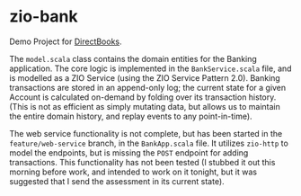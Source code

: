 # zio-bank

Demo Project for [DirectBooks](https://www.directbooks.com/).

The `model.scala` class contains the domain entities for the Banking application. The core logic is implemented in the `BankService.scala` file,
and is modelled as a ZIO Service (using the ZIO Service Pattern 2.0). Banking transactions are stored in an append-only log; the current state for a
given Account is calculated on-demand by folding over its transaction history. (This is not as efficient as simply mutating data, but allows us to maintain the entire
domain history, and replay events to any point-in-time).

The web service functionality is not complete, but has been started in the `feature/web-service` branch, in the `BankApp.scala` file. It utilizes `zio-http` to model the endpoints,
but is missing the `POST` endpoint for adding transactions. This functionality has not been tested (I stubbed it out this morning before work, and intended to work on it tonight, but
it was suggested that I send the assessment in its current state).

